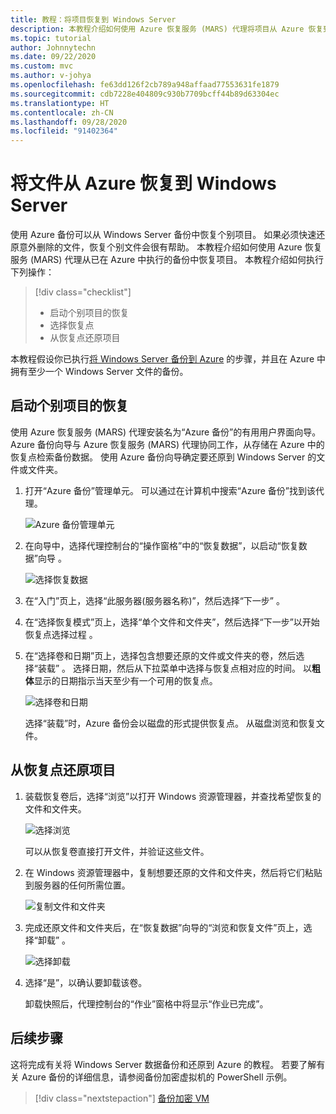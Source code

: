 ```yaml
---
title: 教程：将项目恢复到 Windows Server
description: 本教程介绍如何使用 Azure 恢复服务 (MARS) 代理将项目从 Azure 恢复到 Windows Server。
ms.topic: tutorial
author: Johnnytechn
ms.date: 09/22/2020
ms.custom: mvc
ms.author: v-johya
ms.openlocfilehash: fe63dd126f2cb789a948affaad77553631fe1879
ms.sourcegitcommit: cdb7228e404809c930b7709bcff44b89d63304ec
ms.translationtype: HT
ms.contentlocale: zh-CN
ms.lasthandoff: 09/28/2020
ms.locfileid: "91402364"
---
```

# <a name="recover-files-from-azure-to-a-windows-server"></a>将文件从 Azure 恢复到 Windows Server

使用 Azure 备份可以从 Windows Server 备份中恢复个别项目。 如果必须快速还原意外删除的文件，恢复个别文件会很有帮助。 本教程介绍如何使用 Azure 恢复服务 (MARS) 代理从已在 Azure 中执行的备份中恢复项目。 本教程介绍如何执行下列操作：

> [!div class="checklist"]
>
> * 启动个别项目的恢复
> * 选择恢复点
> * 从恢复点还原项目

本教程假设你已执行[将 Windows Server 备份到 Azure](backup-windows-with-mars-agent.md) 的步骤，并且在 Azure 中拥有至少一个 Windows Server 文件的备份。

## <a name="initiate-recovery-of-individual-items"></a>启动个别项目的恢复

使用 Azure 恢复服务 (MARS) 代理安装名为“Azure 备份”的有用用户界面向导。 Azure 备份向导与 Azure 恢复服务 (MARS) 代理协同工作，从存储在 Azure 中的恢复点检索备份数据。 使用 Azure 备份向导确定要还原到 Windows Server 的文件或文件夹。

1. 打开“Azure 备份”管理单元。 可以通过在计算机中搜索“Azure 备份”找到该代理。

    ![Azure 备份管理单元](./media/tutorial-backup-restore-files-windows-server/mars.png)

2. 在向导中，选择代理控制台的“操作窗格”中的“恢复数据”，以启动“恢复数据”向导  。

    ![选择恢复数据](./media/tutorial-backup-restore-files-windows-server/mars-recover-data.png)

3. 在“入门”页上，选择“此服务器(服务器名称)”，然后选择“下一步”  。

4. 在“选择恢复模式”页上，选择“单个文件和文件夹”，然后选择“下一步”以开始恢复点选择过程  。

5. 在“选择卷和日期”页上，选择包含想要还原的文件或文件夹的卷，然后选择“装载” 。 选择日期，然后从下拉菜单中选择与恢复点相对应的时间。 以**粗体**显示的日期指示当天至少有一个可用的恢复点。

    ![选择卷和日期](./media/tutorial-backup-restore-files-windows-server/mars-select-date.png)

    选择“装载”时，Azure 备份会以磁盘的形式提供恢复点。 从磁盘浏览和恢复文件。

## <a name="restore-items-from-a-recovery-point"></a>从恢复点还原项目

1. 装载恢复卷后，选择“浏览”以打开 Windows 资源管理器，并查找希望恢复的文件和文件夹。

    ![选择浏览](./media/tutorial-backup-restore-files-windows-server/mars-browse-recover.png)

    可以从恢复卷直接打开文件，并验证这些文件。

2. 在 Windows 资源管理器中，复制想要还原的文件和文件夹，然后将它们粘贴到服务器的任何所需位置。

    ![复制文件和文件夹](./media/tutorial-backup-restore-files-windows-server/mars-final.png)

3. 完成还原文件和文件夹后，在“恢复数据”向导的“浏览和恢复文件”页上，选择“卸载”  。

    ![选择卸载](./media/tutorial-backup-restore-files-windows-server/unmount-and-confirm.png)

4. 选择“是”，以确认要卸载该卷。

    卸载快照后，代理控制台的“作业”窗格中将显示“作业已完成”。

## <a name="next-steps"></a>后续步骤

这将完成有关将 Windows Server 数据备份和还原到 Azure 的教程。 若要了解有关 Azure 备份的详细信息，请参阅备份加密虚拟机的 PowerShell 示例。

> [!div class="nextstepaction"]
> [备份加密 VM](./scripts/backup-powershell-sample-backup-encrypted-vm.md)

